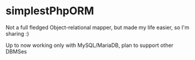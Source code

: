 # simplestPhpORM
Not a full fledged Object-relational mapper, but made my life easier, so I'm sharing :)

Up to now working only with MySQL/MariaDB, plan to support other DBMSes
